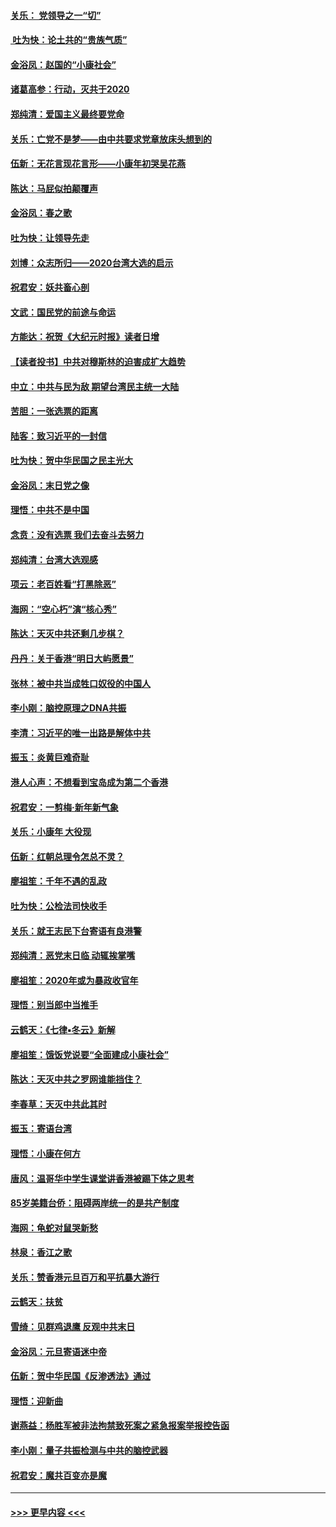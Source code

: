 #### [关乐： 党领导之一“切”](../pages/nsc993/n11804505.md?t=01192333) 
#### [ 吐为快：论土共的“贵族气质”](../pages/nsc993/n11804490.md?t=01192333) 
#### [金浴凤：赵国的“小康社会”](../pages/nsc993/n11804452.md?t=01192333) 
#### [诸葛高参：行动，灭共于2020](../pages/nsc993/n11804120.md?t=01192333) 
#### [郑纯清：爱国主义最终要党命](../pages/nsc993/n11802197.md?t=01192333) 
#### [关乐：亡党不是梦——由中共要求党章放床头想到的](../pages/nsc993/n11802156.md?t=01192333) 
#### [伍新：无花言现花言形——小康年初哭吴花燕](../pages/nsc993/n11800044.md?t=01192333) 
#### [陈达：马屁似拍颠覆声](../pages/nsc993/n11800010.md?t=01192333) 
#### [金浴凤：春之歌](../pages/nsc993/n11797687.md?t=01192333) 
#### [吐为快：让领导先走](../pages/nsc993/n11797512.md?t=01192333) 
#### [刘博：众志所归——2020台湾大选的启示](../pages/nsc993/n11796878.md?t=01192333) 
#### [祝君安：妖共畜心剖](../pages/nsc993/n11794273.md?t=01192333) 
#### [文武：国民党的前途与命运](../pages/nsc993/n11794198.md?t=01192333) 
#### [方能达：祝贺《大纪元时报》读者日增](../pages/nsc993/n11793807.md?t=01192333) 
#### [【读者投书】中共对穆斯林的迫害成扩大趋势](../pages/nsc993/n11791371.md?t=01192333) 
#### [中立：中共与民为敌 期望台湾民主统一大陆](../pages/nsc993/n11790392.md?t=01192333) 
#### [苦胆：一张选票的距离](../pages/nsc993/n11788914.md?t=01192333) 
#### [陆客：致习近平的一封信](../pages/nsc993/n11788867.md?t=01192333) 
#### [吐为快：贺中华民国之民主光大](../pages/nsc993/n11788618.md?t=01192333) 
#### [金浴凤：末日党之像](../pages/nsc993/n11787475.md?t=01192333) 
#### [理悟：中共不是中国](../pages/nsc993/n11787463.md?t=01192333) 
#### [念贲：没有选票  我们去奋斗去努力](../pages/nsc993/n11787398.md?t=01192333) 
#### [郑纯清：台湾大选观感](../pages/nsc993/n11786210.md?t=01192333) 
#### [项云：老百姓看“打黑除恶”](../pages/nsc993/n11785398.md?t=01192333) 
#### [海网：“空心朽”演“核心秀”](../pages/nsc993/n11783874.md?t=01192333) 
#### [陈达：天灭中共还剩几步棋？](../pages/nsc993/n11783719.md?t=01192333) 
#### [丹丹：关于香港“明日大屿愿景”](../pages/nsc993/n11783273.md?t=01192333) 
#### [张林：被中共当成牲口奴役的中国人](../pages/nsc993/n11782397.md?t=01192333) 
#### [李小刚：脑控原理之DNA共振](../pages/nsc993/n11780962.md?t=01192333) 
#### [李清：习近平的唯一出路是解体中共](../pages/nsc993/n11780866.md?t=01192333) 
#### [振玉：炎黄巨难奇耻](../pages/nsc993/n11779632.md?t=01192333) 
#### [港人心声：不想看到宝岛成为第二个香港](../pages/nsc993/n11778817.md?t=01192333) 
#### [祝君安：一剪梅‧新年新气象](../pages/nsc993/n11776340.md?t=01192333) 
#### [关乐：小康年 大役现](../pages/nsc993/n11774213.md?t=01192333) 
#### [伍新：红朝总理令怎总不灵？](../pages/nsc993/n11770813.md?t=01192333) 
#### [廖祖笙：千年不遇的乱政](../pages/nsc993/n11770373.md?t=01192333) 
#### [吐为快：公检法司快收手](../pages/nsc993/n11770359.md?t=01192333) 
#### [关乐：就王志民下台寄语有良港警](../pages/nsc993/n11769903.md?t=01192333) 
#### [郑纯清：恶党末日临 动辄挨掌嘴](../pages/nsc993/n11769356.md?t=01192333) 
#### [廖祖笙：2020年或为暴政收官年](../pages/nsc993/n11768216.md?t=01192333) 
#### [理悟：别当郎中当推手](../pages/nsc993/n11768243.md?t=01192333) 
#### [云鹤天：《七律▪冬云》新解](../pages/nsc993/n11768204.md?t=01192333) 
#### [廖祖笙：饿饭党说要“全面建成小康社会”](../pages/nsc993/n11767482.md?t=01192333) 
#### [陈达：天灭中共之罗网谁能挡住？](../pages/nsc993/n11767465.md?t=01192333) 
#### [李春草：天灭中共此其时](../pages/nsc993/n11767452.md?t=01192333) 
#### [振玉：寄语台湾](../pages/nsc993/n11767432.md?t=01192333) 
#### [理悟：小康在何方](../pages/nsc993/n11767394.md?t=01192333) 
#### [唐风：温哥华中学生课堂讲香港被踢下体之思考](../pages/nsc993/n11766848.md?t=01192333) 
#### [85岁美籍台侨：阻碍两岸统一的是共产制度](../pages/nsc993/n11765043.md?t=01192333) 
#### [海网：龟蛇对鼠哭新愁](../pages/nsc993/n11764895.md?t=01192333) 
#### [林泉：香江之歌](../pages/nsc993/n11764415.md?t=01192333) 
#### [关乐：赞香港元旦百万和平抗暴大游行](../pages/nsc993/n11764382.md?t=01192333) 
#### [云鹤天：扶贫](../pages/nsc993/n11764245.md?t=01192333) 
#### [雪绮：见群鸡退鹰  反观中共末日](../pages/nsc993/n11762112.md?t=01192333) 
#### [金浴凤：元旦寄语迷中帝](../pages/nsc993/n11761788.md?t=01192333) 
#### [伍新：贺中华民国《反渗透法》通过](../pages/nsc993/n11761994.md?t=01192333) 
#### [理悟：迎新曲](../pages/nsc993/n11761152.md?t=01192333) 
#### [谢燕益：杨胜军被非法拘禁致死案之紧急报案举报控告函](../pages/nsc993/n11756134.md?t=01192333) 
#### [李小刚：量子共振检测与中共的脑控武器](../pages/nsc993/n11754518.md?t=01192333) 
#### [祝君安：魔共百变亦是魔](../pages/nsc993/n11754469.md?t=01192333) 

----
#### [ >>> 更早内容 <<< ](../indexes/nsc993-earlier.md)
